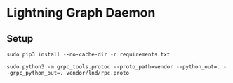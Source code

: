 
# Lightning Graph Daemon

Setup
----------------------------------------------------------------

    sudo pip3 install --no-cache-dir -r requirements.txt

    sudo python3 -m grpc_tools.protoc --proto_path=vendor --python_out=. --grpc_python_out=. vendor/lnd/rpc.proto

